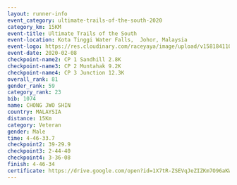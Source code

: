 ```yaml
--- 
layout: runner-info 
event_category: ultimate-trails-of-the-south-2020 
category_km: 15KM 
event-title: Ultimate Trails of the South 
event-location: Kota Tinggi Water Falls,  Johor, Malaysia 
event-logo: https://res.cloudinary.com/raceyaya/image/upload/v1581841103/logo/2020/ultimate-trails-2020_i93dfj.jpg 
event-date: 2020-02-08 
checkpoint-name2: CP 1 Sandhill 2.8K 
checkpoint-name3: CP 2 Muntahak 9.2K 
checkpoint-name4: CP 3 Junction 12.3K 
overall_rank: 81
gender_rank: 59
category_rank: 23
bib: 1074
name: CHONG JWO SHIN
country: MALAYSIA
distance: 15Km
category: Veteran
gender: Male
time: 4-46-33.7
checkpoint2: 39-29.9
checkpoint3: 2-44-40
checkpoint4: 3-36-08
finish: 4-46-34
certificate: https://drive.google.com/open?id=1X7tR-ZSEVqJeZIZKm7O96aKWLCEy0O-s
--- 
```

